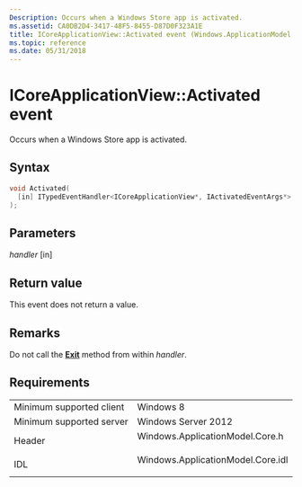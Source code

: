 ```yaml
---
Description: Occurs when a Windows Store app is activated.
ms.assetid: CA0DB2D4-3417-48F5-8455-D87D0F323A1E
title: ICoreApplicationView::Activated event (Windows.ApplicationModel.Core.h)
ms.topic: reference
ms.date: 05/31/2018
---
```


# ICoreApplicationView::Activated event

Occurs when a Windows Store app is activated.

## Syntax


```C++
void Activated(
  [in] ITypedEventHandler<ICoreApplicationView*, IActivatedEventArgs*> handler
);
```



## Parameters

<dl> <dt>

*handler* \[in\]
</dt> <dd></dd> </dl>

## Return value

This event does not return a value.

## Remarks

Do not call the [**Exit**](https://msdn.microsoft.com/library/Hh438368(v=VS.85).aspx) method from within *handler*.

## Requirements



|                                     |                                                                                                              |
|-------------------------------------|--------------------------------------------------------------------------------------------------------------|
| Minimum supported client<br/> | Windows 8<br/>                                                                                         |
| Minimum supported server<br/> | Windows Server 2012<br/>                                                                               |
| Header<br/>                   | <dl> <dt>Windows.ApplicationModel.Core.h</dt> </dl>   |
| IDL<br/>                      | <dl> <dt>Windows.ApplicationModel.Core.idl</dt> </dl> |



 

 




